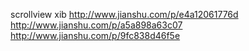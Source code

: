 scrollview xib
http://www.jianshu.com/p/e4a12061776d
http://www.jianshu.com/p/a5a898a63c07
http://www.jianshu.com/p/9fc838d46f5e
